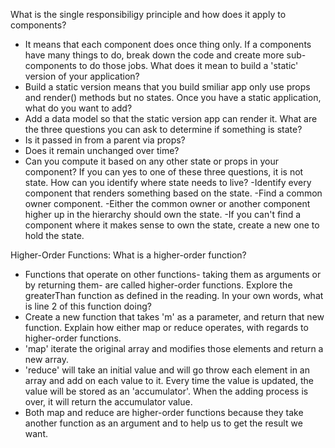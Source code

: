 What is the single responsibiligy principle and how does it apply to components?
  - It means that each component does once thing only. If a components have many things to do, break down the code and create more sub-components to do those jobs.
What does it mean to build a 'static' version of your application?
  - Build a static version means that you build smiliar app only use props and render() methods but no states.
Once you have a static application, what do you want to add?
  - Add a data model so that the static version app can render it.
What are the three questions you can ask to determine if something is state?
  - Is it passed in from a parent via props? 
  - Does it remain unchanged over time?
  - Can you compute it based on any other state or props in your component? 
  If you can yes to one of these three questions, it is not state.
How can you identify where state needs to live?
  -Identify every component that renders something based on the state.
  -Find a common owner component.
  -Either the common owner or another component higher up in the hierarchy should own the state.
  -If you can't find a component where it makes sense to own the state, create a new one to hold the state.

Higher-Order Functions:
What is a higher-order function?
  - Functions that operate on other functions- taking them as arguments or by returning them- are called higher-order functions.
Explore the greaterThan function as defined in the reading. In your own words, what is line 2 of this function doing?
  - Create a new function that takes 'm' as a parameter, and return that new function.
Explain how either map or reduce operates, with regards to higher-order functions.
  - 'map' iterate the original array and modifies those elements and return a new array.
  - 'reduce' will take an initial value and will go throw each element in an array and add on each value to it. Every time the value is updated, the value will be stored as an 'accumulator'. When the adding process is over, it will return the accumulator value.
  - Both map and reduce are higher-order functions because they take another function as an argument and to help us to get the result we want.
